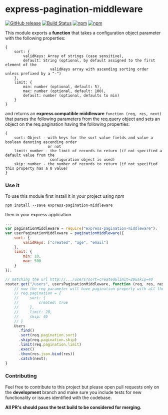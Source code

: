 # express-pagination-middleware
[![GitHub release](https://img.shields.io/github/release/nikoskalogridis/express-pagination-middleware.svg)]()
[![Build Status](https://travis-ci.org/nikoskalogridis/express-pagination-middleware.svg?branch=master)](https://travis-ci.org/nikoskalogridis/express-pagination-middleware)
[![npm](https://img.shields.io/npm/dt/express-pagination-middleware.svg)]()
[![npm](https://img.shields.io/npm/l/express-pagination-middleware.svg)]()

This module exports a **function** that takes a configuration object parameter with the following
properties:

```
{
    sort: {
        validKeys: Array of strings (case sensitive),
        default: String (optional, by default assigned to the first element of the
                    validKeys array with ascending sorting order unless prefixed by a "-")
    },
    limit: {
        min: number (optional, default: 5),
        max: number (optional, default: 100),
        default: number (optional, defaults to min)
    }
}
```

and returns an **express compatible middleware** `function (req, res, next)` that parses the following
parameters from the req.query object and sets an object on the req.pagination having the following
properties:

```
{
    sort: Object - with keys for the sort value fields and value a boolean denoting ascending order
                   or not
    limit: number - the limit of records to return (if not specified a default value from the
                    configuration object is used)
    skip: number - the number of records to return (if not specified this property has a 0 value)
}
```

### Use it

To use this module first install it in your project using *npm*

```
npm install --save express-pagination-middleware
```

then in your express application

```javascript
...
var paginationMiddleware = require("express-pagination-middleware");
var userPaginationMiddleware = paginationMiddleware({
    sort: {
        validKeys: ["created", "age", "email"]
    },
    limit: {
        min: 10,
        max: 500
    }
});

// matching the url http://.../users?sort=created&limit=20&skip=40
router.get("/users", usersPaginationMiddleware, function (req, res, next) {
    // now the req parameter will have pagination property with all the required info
    // req.pagination = {
    //     sort: {
    //         created: true
    //     },
    //     limit: 20,
    //     skip: 40
    // }
    Users
      .find()
      .sort(req.pagination.sort)
      .skip(req.pagination.skip)
      .limit(req.pagination.limit)
      .exec()
      .then(res.json.bind(res))
      .catch(next);
}
````

### Contributing

Feel free to contribute to this project but please open pull requests only on the **development** branch and make sure you include tests for new functionality or issues identified with the codebase.

**All PR's should pass the test build to be considered for merging.**
